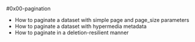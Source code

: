 #0x00-pagination
- How to paginate a dataset with simple page and page_size parameters
- How to paginate a dataset with hypermedia metadata
- How to paginate in a deletion-resilient manner
